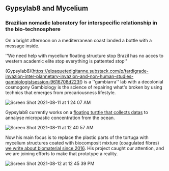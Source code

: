 ## Gypsylab8 and Mycelium 

### Brazilian nomadic laboratory for interspecific relationship in the bio-technosphere

On a bright afternoon on a mediterranean coast landed a bottle with a message inside.


''We need help with mycelium floating structure stop Brazil has no acces to western academic elite stop everything is pattented stop''


(Gypsylab8)(https://elpaquetedigitanne.substack.com/p/tardigrade-invazion-inter-plannetary-invazion-and-non-human-studies-gambiologistsession-9616708d223f) is a ''gambiarra'' lab with a decolonial cosmogony Gambiology is the science of repairing what's broken by using technics that emerges from precariousness lifestyle. 


![Screen Shot 2021-08-11 at 1 24 07 AM](https://user-images.githubusercontent.com/86488172/128947357-8ffa0040-72ec-40aa-860a-f63dc15079b7.png)


Gypsylab8 currently works on a [floating turttle that collects datas](https://youtu.be/ienOsKmb7cA) to annalyse micropastic concentration from the ocean.


![Screen Shot 2021-08-11 at 12 40 57 AM](https://user-images.githubusercontent.com/86488172/128944131-3eba6413-32d1-4b3f-b81f-066828f72e6b.png)



Now his main focus is to replace the plastic parts of the tortuga with mycelium structures coated with biocomposit mixture (coagulated fibres) [we write about biomaterial since 2016](https://medium.com/@BHsafari/biodesign-and-biomaterials-2e676c92a604). His project caught our attention, and we are joining efforts to make that prototype a reality.

![Screen Shot 2021-08-12 at 12 45 39 PM](https://user-images.githubusercontent.com/86488172/129184465-d3a3660f-2b80-4a39-aff4-689da86ee846.png)









